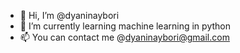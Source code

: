 - 👋 Hi, I’m @dyaninaybori
- 🌱 I’m currently learning machine learning in python
- 📫 You can contact me @dyaninaybori@gmail.com

<!---
dyaninaybori/dyaninaybori is a ✨ special ✨ repository because its `README.md` (this file) appears on your GitHub profile.
You can click the Preview link to take a look at your changes.
--->
